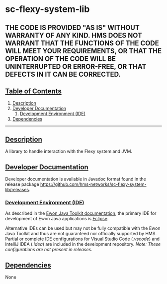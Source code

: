 # sc-flexy-system-lib

THE CODE IS PROVIDED "AS IS" WITHOUT WARRANTY OF ANY KIND. HMS DOES NOT WARRANT THAT THE FUNCTIONS OF THE CODE WILL MEET YOUR REQUIREMENTS, OR THAT THE OPERATION OF THE CODE WILL BE UNINTERRUPTED OR ERROR-FREE, OR THAT DEFECTS IN IT CAN BE CORRECTED.
---

## [Table of Contents](#table-of-contents)

1. [Description](#description)
2. [Developer Documentation](#developer-documentation)
   1. [Development Environment (IDE)](#development-environment-ide)
3. [Dependencies](#dependencies)

---

## [Description](#table-of-contents)

A library to handle interaction with the Flexy system and JVM.

## [Developer Documentation](#table-of-contents)

Developer documentation is available in Javadoc format found in the release package https://github.com/hms-networks/sc-flexy-system-lib/releases.

### [Development Environment (IDE)](#table-of-contents)

As described in the [Ewon Java Toolkit documentation](https://developer.ewon.biz/system/files_force/AUG-072-0-EN-%28JAVA%20J2SE%20Toolkit%20for%20eWON%20Flexy%29.pdf), the primary IDE for development of Ewon Java applications is [Eclipse](https://www.eclipse.org/).

Alternative IDEs can be used but may not be fully compatible with the Ewon Java Toolkit and thus are not guaranteed nor officially supported by HMS. Partial or complete IDE configurations for Visual Studio Code (*.vscode*) and IntelliJ IDEA (*.idea*) are included in the development repository. *Note: These configurations are not present in releases.*

## [Dependencies](#table-of-contents)

None
